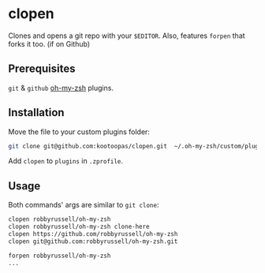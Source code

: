 clopen
======

Clones and opens a git repo with your `$EDITOR`. Also, features `forpen` that forks it too. (if on Github)


Prerequisites
-------------
`git` & `github` [oh-my-zsh](https://github.com/robbyrussell/oh-my-zsh) plugins.


Installation
------------
Move the file to your custom plugins folder:
```bash
git clone git@github.com:kootoopas/clopen.git  ~/.oh-my-zsh/custom/plugins/clopen
```

Add `clopen` to `plugins` in `.zprofile`.


Usage
-----
Both commands' args are similar to `git clone`:

```bash
clopen robbyrussell/oh-my-zsh
clopen robbyrussell/oh-my-zsh clone-here
clopen https://github.com/robbyrussell/oh-my-zsh
clopen git@github.com:robbyrussell/oh-my-zsh.git

forpen robbyrussell/oh-my-zsh
...
```
